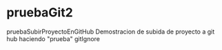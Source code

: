 # pruebaGit2
pruebaSubirProyectoEnGitHub
Demostracion de subida de proyecto a git hub
haciendo "prueba" gitIgnore
